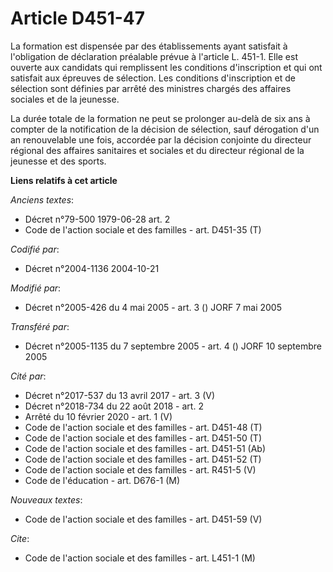 # Article D451-47

La formation est dispensée par des établissements ayant satisfait à l'obligation de déclaration préalable prévue à l'article
L. 451-1. Elle est ouverte aux candidats qui remplissent les conditions d'inscription et qui ont satisfait aux épreuves de
sélection. Les conditions d'inscription et de sélection sont définies par arrêté des ministres chargés des affaires sociales
et de la jeunesse.

La durée totale de la formation ne peut se prolonger au-delà de six ans à compter de la notification de la décision de
sélection, sauf dérogation d'un an renouvelable une fois, accordée par la décision conjointe du directeur régional des
affaires sanitaires et sociales et du directeur régional de la jeunesse et des sports.

**Liens relatifs à cet article**

_Anciens textes_:

  - Décret n°79-500 1979-06-28 art. 2
  - Code de l'action sociale et des familles - art. D451-35 (T)

_Codifié par_:

  - Décret n°2004-1136 2004-10-21

_Modifié par_:

  - Décret n°2005-426 du 4 mai 2005 - art. 3 () JORF 7 mai 2005

_Transféré par_:

  - Décret n°2005-1135 du 7 septembre 2005 - art. 4 () JORF 10 septembre 2005

_Cité par_:

  - Décret n°2017-537 du 13 avril 2017 - art. 3 (V)
  - Décret n°2018-734 du 22 août 2018 - art. 2
  - Arrêté du 10 février 2020 - art. 1 (V)
  - Code de l'action sociale et des familles - art. D451-48 (T)
  - Code de l'action sociale et des familles - art. D451-50 (T)
  - Code de l'action sociale et des familles - art. D451-51 (Ab)
  - Code de l'action sociale et des familles - art. D451-52 (T)
  - Code de l'action sociale et des familles - art. R451-5 (V)
  - Code de l'éducation - art. D676-1 (M)

_Nouveaux textes_:

  - Code de l'action sociale et des familles - art. D451-59 (V)

_Cite_:

  - Code de l'action sociale et des familles - art. L451-1 (M)
